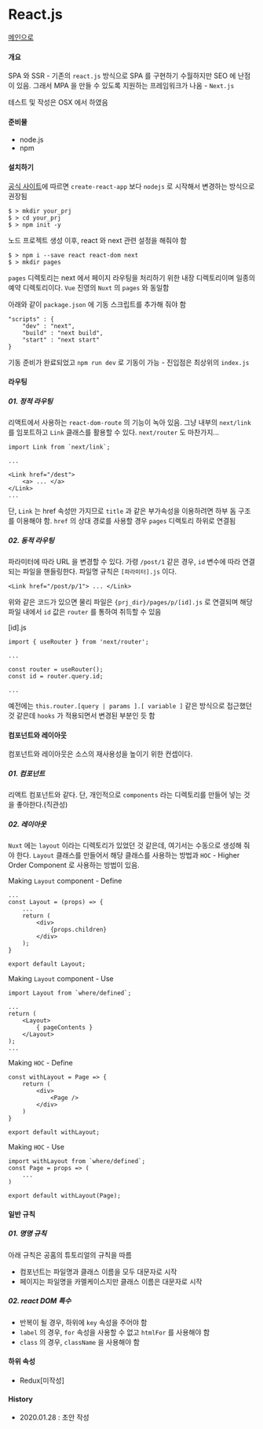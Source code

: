 # React.js

[메인으로](https://github.com/juneyoung/DEV-INFOS)

#### 개요

SPA 와 SSR - 기존의 `react.js` 방식으로 SPA 를 구현하기 수월하지만 SEO 에 난점이 있음. 그래서 MPA 을 만들 수 있도록 지원하는 프레임워크가 나옴 - `Next.js`

테스트 및 작성은 OSX 에서 하였음

#### 준비물
- node.js
- npm

#### 설치하기

[공식 사이트](https://nextjs.org/)에 따르면 `create-react-app` 보다 `nodejs` 로 시작해서 변경하는 방식으로 권장됨

```
$ > mkdir your_prj
$ > cd your_prj
$ > npm init -y
```
노드 프로젝트 생성 이후, react 와 next 관련 설정을 해줘야 함
```
$ > npm i --save react react-dom next
$ > mkdir pages
```
`pages` 디렉토리는 next 에서 페이지 라우팅을 처리하기 위한 내장 디렉토리이며 일종의 예약 디렉토리이다. `Vue` 진영의 `Nuxt` 의 `pages` 와 동일함

아래와 같이 `package.json` 에 기동 스크립트를 추가해 줘야 함

```
"scripts" : {
	"dev" : "next",
	"build" : "next build",
    "start" : "next start"
}
```
기동 준비가 완료되었고 `npm run dev` 로 기동이 가능 - 진입점은 최상위의 `index.js`

#### 라우팅

##### 01. 정적 라우팅
리액트에서 사용하는 `react-dom-route` 의 기능이 녹아 있음. 그냥 내부의 `next/link` 를 임포트하고 `Link` 클래스를 활용할 수 있다. `next/router` 도 마찬가지...

```
import Link from `next/link`;

...

<Link href="/dest">
	<a> ... </a>
</Link>
...
```
단, `Link` 는 href 속성만 가지므로 `title` 과 같은 부가속성을 이용하려면 하부 돔 구조를 이용해야 함.
`href` 의 상대 경로를 사용할 경우 `pages` 디렉토리 하위로 연결됨  


##### 02. 동적 라우팅
파라미터에 따라 URL 을 변경할 수 있다. 가령 `/post/1` 같은 경우, `id` 변수에 따라 연결되는 파일을 핸들링한다. 파일명 규칙은 `[파라미터].js` 이다.

```
<Link href="/post/p/1"> ... </Link>
```
위와 같은 코드가 있으면 물리 파일은 `{prj_dir}/pages/p/[id].js` 로 연결되며 해당 파일 내에서 `id` 값은 `router` 를 통하여 취득할 수 있음

[id].js
```
import { useRouter } from 'next/router';

...

const router = useRouter();
const id = router.query.id;

...

```
예전에는 `this.router.[query | params ].[ variable ]` 같은 방식으로 접근했던 것 같은데 `hooks` 가 적용되면서 변경된 부분인 듯 함 

#### 컴포넌트와 레이아웃

컴포넌트와 레이아웃은 소스의 재사용성을 높이기 위한 컨셉이다.

##### 01. 컴포넌트 
리액트 컴포넌트와 같다. 단, 개인적으로 `components` 라는 디렉토리를 만들어 넣는 것을 좋아한다.(직관성) 

##### 02. 레이아웃
`Nuxt` 에는 `layout` 이라는 디렉토리가 있었던 것 같은데, 여기서는 수동으로 생성해 줘야 한다. `Layout` 클래스를 만들어서 해당 클래스를 사용하는 방법과 `HOC` - Higher Order Component 로 사용하는 방법이 있음.

Making `Layout` component - Define

```
...
const Layout = (props) => {
	...
	return (
    	<div>
        	{props.children}
        </div>
    );
}

export default Layout;
```
Making `Layout` component - Use
```
import Layout from `where/defined`;

...
return (
	<Layout>
    	{ pageContents }
    </Layout>
); 
...

```


Making `HOC` - Define
```
const withLayout = Page => {
	return (
    	<div>
        	<Page />
        </div>
    )
}

export default withLayout;
```

Making `HOC` - Use

```
import withLayout from `where/defined`;
const Page = props => (
	...
)

export default withLayout(Page); 
```


#### 일반 규칙

##### 01. 명명 규칙
아래 규칙은 공홈의 튜토리얼의 규칙을 따름
- 컴포넌트는 파일명과 클래스 이름을 모두 대문자로 시작
- 페이지는 파일명을 카멜케이스지만 클래스 이름은 대문자로 시작 

##### 02. react DOM 특수
- 반복이 될 경우, 하위에 `key` 속성을 주어야 함
- `label` 의 경우, `for` 속성을 사용할 수 없고 `htmlFor` 를 사용해야 함
- `class` 의 경우, `className` 을 사용해야 함 

#### 하위 속성
- Redux[미작성]


 #### History
 - 2020.01.28 : 초안 작성


